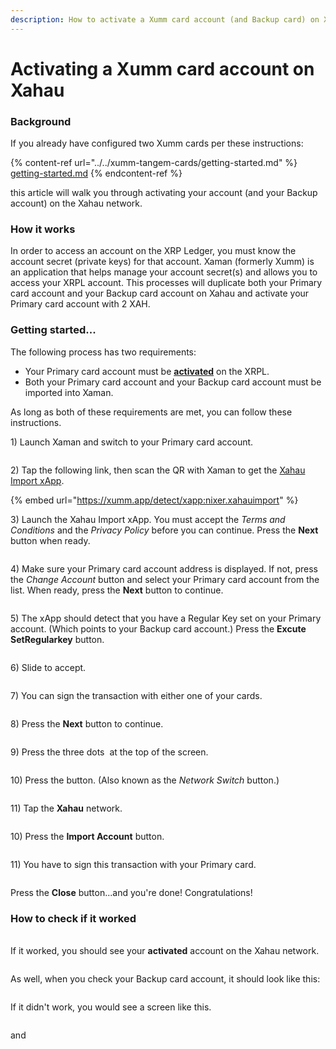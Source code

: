 ```yaml
---
description: How to activate a Xumm card account (and Backup card) on Xahau
---
```


# Activating a Xumm card account on Xahau

### Background

If you already have configured two Xumm cards per these instructions:

{% content-ref url="../../xumm-tangem-cards/getting-started.md" %}
[getting-started.md](../../xumm-tangem-cards/getting-started.md)
{% endcontent-ref %}

this article will walk you through activating your account (and your Backup account) on the Xahau network.

### How it works

In order to access an account on the XRP Ledger, you must know the account secret (private keys) for that account. Xaman (formerly Xumm) is an application that helps manage your account secret(s) and allows you to access your XRPL account. This processes will duplicate both your Primary card account and your Backup card account on Xahau and activate your Primary card account with 2 XAH.

### Getting started...&#x20;

The following process has two requirements:

* Your Primary card account must be [**activated**](../../getting-started-with-xaman/how-to-activate-a-new-xrpl-account/) on the XRPL.
* Both your Primary card account and your Backup card account must be imported into Xaman.

As long as both of these requirements are met, you can follow these instructions.

1\) Launch Xaman and switch to your Primary card account.

<figure><img src="../../.gitbook/assets/image (53).png" alt=""><figcaption></figcaption></figure>

2\) Tap the following link, then scan the QR with Xaman to get the [Xahau Import xApp](https://xumm.app/detect/xapp:nixer.xahauimport).

{% embed url="https://xumm.app/detect/xapp:nixer.xahauimport" %}

3\) Launch the Xahau Import xApp. You must accept the _Terms and Conditions_ and the _Privacy Policy_ before you can continue. Press the **Next** button when ready.

<figure><img src="../../.gitbook/assets/image (1) (1) (1) (1) (1) (1) (1) (1) (1) (1) (1) (1) (1) (1) (1).png" alt=""><figcaption></figcaption></figure>

4\) Make sure your Primary card account address is displayed. If not, press the _Change Account_ button and select your Primary card account from the list. When ready, press the **Next** button to continue.

<figure><img src="../../.gitbook/assets/image (43).png" alt=""><figcaption></figcaption></figure>

5\) The xApp should detect that you have a Regular Key set on your Primary account. (Which points to your Backup card account.) Press the **Excute SetRegularkey** button.

<figure><img src="../../.gitbook/assets/image (52).png" alt=""><figcaption></figcaption></figure>

6\) Slide to accept.

<figure><img src="../../.gitbook/assets/image (54).png" alt=""><figcaption></figcaption></figure>

7\) You can sign the transaction with either one of your cards.

<figure><img src="../../.gitbook/assets/image (55).png" alt=""><figcaption></figcaption></figure>

8\) Press the **Next** button to continue.

<figure><img src="../../.gitbook/assets/image (1) (1) (1) (1) (1) (1) (1) (1) (1) (1) (1) (1) (1).png" alt=""><figcaption></figcaption></figure>

9\) Press the three dots <img src="../../.gitbook/assets/image (3) (1) (1).png" alt="" data-size="line"> at the top of the screen.

<figure><img src="../../.gitbook/assets/image (1) (1) (1) (1) (1) (1) (1) (1) (1) (1) (1) (1) (1) (1) (1) (1) (1).png" alt=""><figcaption></figcaption></figure>

10\) Press the <img src="../../.gitbook/assets/image (5) (1).png" alt="" data-size="line">button. (Also known as the _Network Switch_ button.)

<figure><img src="../../.gitbook/assets/image (4) (1).png" alt=""><figcaption></figcaption></figure>

11\) Tap the **Xahau** network.

<figure><img src="../../.gitbook/assets/image (2) (1) (1) (1).png" alt=""><figcaption></figcaption></figure>

10\) Press the **Import Account** button.

<figure><img src="../../.gitbook/assets/image (1) (1) (1) (1) (1) (1) (1) (1) (1) (1) (1) (1) (1) (1) (1) (1).png" alt=""><figcaption></figcaption></figure>

11\) You have to sign this transaction with your Primary card.

<figure><img src="../../.gitbook/assets/image (1) (1) (1) (1) (1) (1) (1) (1) (1) (1) (1) (1).png" alt=""><figcaption></figcaption></figure>

Press the **Close** button...and you're done! Congratulations!

### How to check if it worked

\
If it worked, you should see your **activated** account on the Xahau network.

<figure><img src="../../.gitbook/assets/image (59).png" alt=""><figcaption></figcaption></figure>

As well, when you check your Backup card account, it should look like this:

<figure><img src="../../.gitbook/assets/image (62).png" alt=""><figcaption></figcaption></figure>

If it didn't work, you would see a screen like this.

<figure><img src="../../.gitbook/assets/image (61).png" alt=""><figcaption></figcaption></figure>

and

<figure><img src="../../.gitbook/assets/image (63).png" alt=""><figcaption></figcaption></figure>
